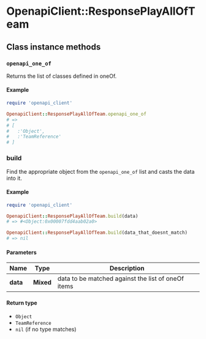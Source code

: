 # OpenapiClient::ResponsePlayAllOfTeam

## Class instance methods

### `openapi_one_of`

Returns the list of classes defined in oneOf.

#### Example

```ruby
require 'openapi_client'

OpenapiClient::ResponsePlayAllOfTeam.openapi_one_of
# =>
# [
#   :'Object',
#   :'TeamReference'
# ]
```

### build

Find the appropriate object from the `openapi_one_of` list and casts the data into it.

#### Example

```ruby
require 'openapi_client'

OpenapiClient::ResponsePlayAllOfTeam.build(data)
# => #<Object:0x00007fdd4aab02a0>

OpenapiClient::ResponsePlayAllOfTeam.build(data_that_doesnt_match)
# => nil
```

#### Parameters

| Name | Type | Description |
| ---- | ---- | ----------- |
| **data** | **Mixed** | data to be matched against the list of oneOf items |

#### Return type

- `Object`
- `TeamReference`
- `nil` (if no type matches)

